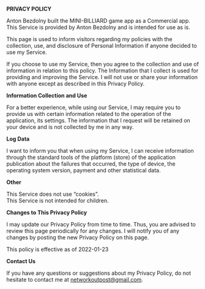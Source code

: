 **PRIVACY POLICY**

Anton Bezdolny built the MINI-BILLIARD game app as a Commercial app. This Service is provided by Anton Bezdolny and is intended for use as is.

This page is used to inform visitors regarding my policies with the collection, use, and disclosure of Personal Information if anyone decided to use my Service.

If you choose to use my Service, then you agree to the collection and use of information in relation to this policy. The Information that I collect is used for providing and improving the Service. I will not use or share your information with anyone except as described in this Privacy Policy.

**Information Collection and Use**

For a better experience, while using our Service, I may require you to provide us with certain information related to the operation of the application, its settings. The information that I request will be retained on your device and is not collected by me in any way.

**Log Data**

I want to inform you that when using my Service, I can receive information through the standard tools of the platform (store) of the application publication about the failures that occurred, the type of device, the operating system version, payment and other statistical data.

**Other**

This Service does not use “cookies”.  
This Service is not intended for children.

**Changes to This Privacy Policy**

I may update our Privacy Policy from time to time. Thus, you are advised to review this page periodically for any changes. I will notify you of any changes by posting the new Privacy Policy on this page.

This policy is effective as of 2022-01-23

**Contact Us**

If you have any questions or suggestions about my Privacy Policy, do not hesitate to contact me at networkoutpost@gmail.com.

